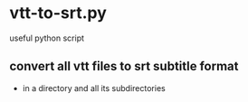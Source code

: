 # vtt-to-srt.py
useful python script
## convert all vtt files to srt subtitle format
* in a directory and all its subdirectories
